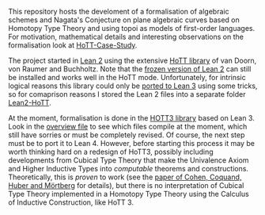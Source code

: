 This repository hosts the develoment of a formalisation of algebraic schemes and Nagata's Conjecture on plane algebraic curves based on Homotopy Type Theory and using topoi as models of first-order languages. For motivation, mathematical details and interesting observations on the formalisation look at [HoTT-Case-Study](https://github.com/theckl/HoTT-Case-Study/blob/master/HoTT-Case-Study.md).

The project started in [Lean 2](https://github.com/leanprover/lean2) using the extensive [HoTT library](https://github.com/leanprover/lean2/blob/master/hott/hott.md) of van Doorn, von Raumer and Buchholtz. Note that the [frozen version of Lean 2](https://github.com/leanprover/lean2) can still be installed and works well in the HoTT mode. Unfortunately, for intrinsic logical reasons this library could only be [ported to Lean 3](https://github.com/gebner/hott3) using some tricks, so for comaprison reasons I stored the Lean 2 files into a separate folder [Lean2-HoTT](https://github.com/theckl/HoTT-Case-Study/blob/master/Lean2-HoTT/).

At the moment, formalisation is done in the [HOTT3 library](https://github.com/gebner/hott3) based on Lean 3. Look in the [overview file](https://github.com/theckl/HoTT-Case-Study/blob/master/src/overview) to see which files compile at the moment, which still have sorries or must be completely revised. Of course, the next step must be to port it to Lean 4. However, before starting this process it may be worth thinking hard on a redesign of HoTT3, possibly including developments from Cubical Type Theory that make the Univalence Axiom and Higher Inductive Types into *computable* theorems and constructions. Theoretically, this is *proven* to work (see the [paper of Cohen, Coquand, Huber and M&#x00F6;rtberg](https://drops.dagstuhl.de/opus/volltexte/2018/8475/pdf/LIPIcs-TYPES-2015-5.pdf) for details), but there is no interpretation of Cubical Type Theory implemented in a Homotopy Type Theory using the Calculus of Inductive Construction, like HoTT 3. 
